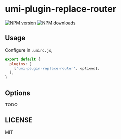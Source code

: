 # umi-plugin-replace-router

[![NPM version](https://img.shields.io/npm/v/umi-plugin-replace-router.svg?style=flat)](https://npmjs.org/package/umi-plugin-replace-router)
[![NPM downloads](http://img.shields.io/npm/dm/umi-plugin-replace-router.svg?style=flat)](https://npmjs.org/package/umi-plugin-replace-router)



## Usage

Configure in `.umirc.js`,

```js
export default {
  plugins: [
    ['umi-plugin-replace-router', options],
  ],
}
```

## Options

TODO

## LICENSE

MIT
